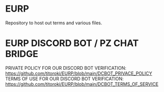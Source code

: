 # EURP
Repository to host out terms and various files.


# EURP DISCORD BOT / PZ CHAT BRIDGE

PRIVATE POLICY FOR OUR DISCORD BOT VERIFICATION: https://github.com/titoroki/EURP/blob/main/DCBOT_PRIVACE_POLICY
TERMS OF USE FOR OUR DISCORD BOT VERIFICATION: https://github.com/titoroki/EURP/blob/main/DCBOT_TERMS_OF_SERVICE
